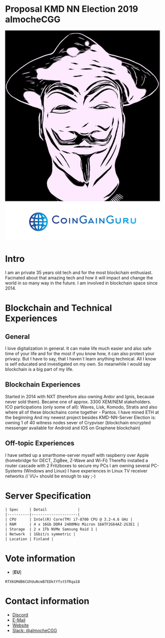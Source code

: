 # Proposal KMD NN Election 2019 almocheCGG 

![CGG.jpg](./CGG.jpg)
![Logo-CGG.png](./Logo-CGG.png)

# Intro #

I am an private 35 years old tech and for the most blockchain enthusiast.
Facinated about that amazing tech and how it will impact and change the world in so many way in the future.
I am involved in blockchain space since 2014.
 

# Blockchain and Technical Experiences  #

## General ##
I love digitalization in general.
It can make life much easier and also safe time of your life and for the most if you know how, it can also protect your privacy.
But I have to say, that I haven´t learn anything technical.
All I know is self educated and investigated on my own.
So meanwhile I would say blockchain is a big part of my life. 

## Blockchain Experiences ##
Started in 2014 with NXT (therefore also owning Ardor and Ignis, because never sold them).
Became one of approx. 3300 XEM/NEM stakeholders.
ICO participations (only some of all): Waves, Lisk, Komodo, Stratis and also where all of these blockchains come together - Pantos.
I have mined ETH at the beginning
And my newest project besides KMD-NN-Server Election is: owning 1 of 40 witness nodes sever of Crypviser (blockchain encrypted messenger available for Android and IOS on Graphene blockchain)

## Off-topic Experiences ##
I have setted up a smarthome-server myself with raspberry over Apple (homebridge for DECT, ZigBee, Z-Wave and Wi-Fi)
Therefto installed a router cascade with 2 Fritzboxes to secure my PCs
I am owning several PC-Systems (Windows and Linux)
I have experiences in Linux TV receiver networks // VU+ should be enough to say ;-)

# Server Specification #

    | Spec     | Detail              |
    |----------|---------------------|
    | CPU      | Intel(R) Core(TM) i7-8700 CPU @ 3.2-4.6 GHz |
    | RAM      | 4 x 16Gb DDR4 2400MHz Micron 16ATF2G64AZ-2G3E1 |
    | Storage  | 2 x 1Tb NVMe Samsung Raid 1 |
    | Network  | 1Gbit/s symmetric |
    | Location | Finland |

# Vote information #

- [**EU**] 
```
RTX6GMdB6CUhUuNcmB7EDktYfst5fRqa18
```

# Contact information #

 - [Discord](https://discord.gg/almoche)
 - [E-Mail](coingainguru@protonmail.com)
 - [Website](https://coingain.guru)
 - [Slack: @almocheCGG](https://join.slack.com/t/coingainguru/shared_invite/enQtNjI1MTcwNDk1NzM1LTFhNjRlM2Q1M2NlY2M0NTg5N2JhYmMzNWVmMTRhMWQ3MWJkYTMzZTk5ODY2NGJiMjY3MjZhZGFmYWU3YmQ4OGU)
 
